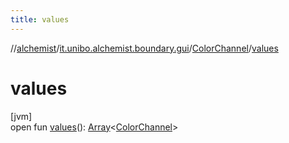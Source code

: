```yaml
---
title: values
---
```

//[alchemist](../../../index.html)/[it.unibo.alchemist.boundary.gui](../index.html)/[ColorChannel](index.html)/[values](values.html)



# values



[jvm]\
open fun [values](values.html)(): [Array](https://kotlinlang.org/api/latest/jvm/stdlib/kotlin/-array/index.html)<[ColorChannel](index.html)>




